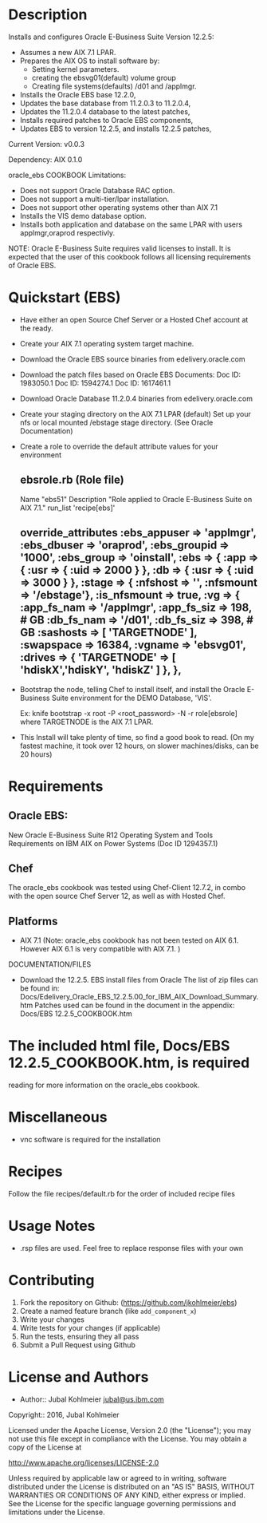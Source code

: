 Description
===========

Installs and configures Oracle E-Business Suite Version 12.2.5:
  * Assumes a new AIX 7.1 LPAR.
  * Prepares the AIX OS to install software by:
      * Setting kernel parameters.
      * creating the ebsvg01(default) volume group
      * Creating file systems(defaults) /d01 and /applmgr.
  * Installs the Oracle EBS base 12.2.0,
  * Updates the base database from 11.2.0.3 to 11.2.0.4,
  * Updates the 11.2.0.4 database to the latest patches,
  * Installs required patches to Oracle EBS components,
  * Updates EBS to version 12.2.5, and installs 12.2.5 patches,

Current Version: v0.0.3

Dependency: AIX 0.1.0

oracle_ebs COOKBOOK Limitations:
  * Does not support Oracle Database RAC option.
  * Does not support a multi-tier/lpar installation.
  * Does not support other operating systems other than AIX 7.1
  * Installs the VIS demo database option.
  * Installs both application and database on the same LPAR with
     users applmgr,oraprod respectivly.


NOTE: Oracle E-Business Suite requires valid licenses to install.
It is expected that the user of this cookbook follows all licensing
requirements of Oracle EBS.

Quickstart (EBS)
=====================

* Have either an open Source Chef Server or a Hosted Chef account at
  the ready.
* Create your AIX 7.1 operating system target machine.
* Download the Oracle EBS source binaries from edelivery.oracle.com
* Download the patch files based on Oracle EBS Documents:
    Doc ID: 1983050.1
    Doc ID: 1594274.1
    Doc ID: 1617461.1
* Download Oracle Database 11.2.0.4 binaries from edelivery.oracle.com
* Create your staging directory on the AIX 7.1 LPAR (default)
     Set up your nfs or local mounted /ebstage stage directory. (See Oracle Documentation)
* Create a role to override the default attribute values for your environment

  ebsrole.rb (Role file)
  ----------------------------------------------------------------------
  Name "ebs51"
  Description "Role applied to Oracle E-Business Suite on AIX 7.1."
  run_list 'recipe[ebs]'
  
  override_attributes :ebs_appuser   => 'applmgr',
     :ebs_dbuser                     => 'oraprod',
     :ebs_groupid                    => '1000',
     :ebs_group                      => 'oinstall',
   :ebs => {
     :app   =>  { :usr => { :uid     => 2000 } },
     :db    =>  { :usr => { :uid     => 3000 } },
     :stage =>  { :nfshost           => '<nfshostname>',
                  :nfsmount          => '/ebstage'},
                  :is_nfsmount       => true,
     :vg    =>  { :app_fs_nam        => '/applmgr',
                  :app_fs_siz        => 198, # GB
                  :db_fs_nam         => '/d01',
                  :db_fs_siz         => 398, # GB
                  :sashosts          => [ 'TARGETNODE' ],
                  :swapspace         => 16384,
                  :vgname            => 'ebsvg01',
                  :drives            => { 'TARGETNODE' => [ 'hdiskX','hdiskY',
                                                             'hdiskZ' ] },
               },
  ----------------------------------------------------------------------


* Bootstrap the node, telling Chef to install itself, and install the 
  Oracle E-Business Suite environment for the DEMO Database, 'VIS'.

   Ex: knife bootstrap <TARGETNODE> -x root -P <root_password> -N <TARGETNODE> -r role[ebsrole]
    where TARGETNODE is the AIX 7.1 LPAR.

* This Install will take plenty of time, so find a good book to read.
  (On my fastest machine, it took over 12 hours, on slower machines/disks, can be 20 hours)


Requirements
============

## Oracle EBS:

  New Oracle E-Business Suite R12 Operating System and Tools Requirements 
  on IBM AIX on Power Systems (Doc ID 1294357.1)

## Chef

The oracle_ebs cookbook was tested using Chef-Client 12.7.2, in combo
with the open source Chef Server 12, as well as with Hosted Chef.

## Platforms

* AIX 7.1 
(Note: oracle_ebs cookbook has not been tested on AIX 6.1. However 
       AIX 6.1 is very compatible with AIX 7.1. )

DOCUMENTATION/FILES
* Download the 12.2.5. EBS install files from Oracle
  The list of zip files can be found in:
    Docs/Edelivery_Oracle_EBS_12.2.5.00_for_IBM_AIX_Download_Summary.htm
  Patches used can be found in the document in the appendix: 
    Docs/EBS 12.2.5_COOKBOOK.htm
# The included html file, Docs/EBS 12.2.5_COOKBOOK.htm, is required
  reading for more information on the oracle_ebs cookbook.

# Miscellaneous

  * vnc software is required for the installation

Recipes
=======

Follow the file recipes/default.rb for the order of included recipe files

Usage Notes
===========

* .rsp files are used. Feel free to replace response files with your own

Contributing
============

1. Fork the repository on Github: (https://github.com/jkohlmeier/ebs)
2. Create a named feature branch (like `add_component_x`)
3. Write your changes
4. Write tests for your changes (if applicable)
5. Run the tests, ensuring they all pass
6. Submit a Pull Request using Github

License and Authors
===================

* Author:: Jubal Kohlmeier <jubal@us.ibm.com>  

Copyright:: 2016, Jubal Kohlmeier

Licensed under the Apache License, Version 2.0 (the "License");
you may not use this file except in compliance with the License.
You may obtain a copy of the License at

<http://www.apache.org/licenses/LICENSE-2.0>

Unless required by applicable law or agreed to in writing, software
distributed under the License is distributed on an "AS IS" BASIS,
WITHOUT WARRANTIES OR CONDITIONS OF ANY KIND, either express or implied.
See the License for the specific language governing permissions and
limitations under the License.
